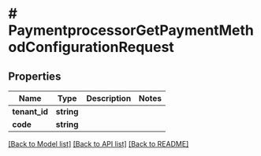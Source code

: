 # # PaymentprocessorGetPaymentMethodConfigurationRequest


## Properties


Name | Type | Description | Notes
------------ | ------------- | ------------- | -------------
**tenant_id**| **string** |   |
**code**| **string** |   |


[[Back to Model list]](../../README.md#models) [[Back to API list]](../../README.md#endpoints) [[Back to README]](../../README.md)